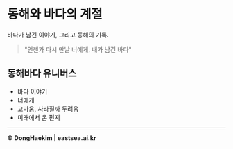 
# 동해와 바다의 계절

바다가 남긴 이야기, 그리고 동해의 기록.

> "언젠가 다시 만날 너에게, 내가 남긴 바다"

## 동해바다 유니버스
- 바다 이야기
- 너에게
- 고마움, 사라질까 두려움
- 미래에서 온 편지

---

**© DongHaekim | eastsea.ai.kr**

